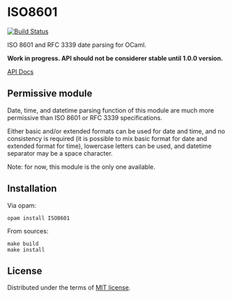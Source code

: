 # ISO8601

[![Build Status](https://travis-ci.org/ocaml-community/ISO8601.ml.svg?branch=master)](https://travis-ci.org/ocaml-community/ISO8601.ml)

ISO 8601 and RFC 3339 date parsing for OCaml.

**Work in progress. API should not be considerer stable
until 1.0.0 version.**

[API Docs](https://ocaml-community.github.io/ISO8601.ml/)

## Permissive module

Date, time, and datetime parsing function of this module are
much more permissive than ISO 8601 or RFC 3339 specifications.

Either basic and/or extended formats can be used for date and time,
and no consistency is required (it is possible to mix basic format for
date and extended format for time), lowercase letters can be used,
and datetime separator may be a space character.

Note: for now, this module is the only one available.

## Installation

Via opam:

    opam install ISO8601

From sources:

    make build
    make install

## License

Distributed under the terms of [MIT license](LISENCE).
